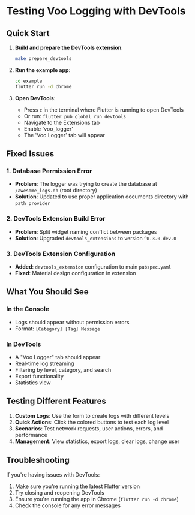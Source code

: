 # Testing Voo Logging with DevTools

## Quick Start

1. **Build and prepare the DevTools extension**:
   ```bash
   make prepare_devtools
   ```

2. **Run the example app**:
   ```bash
   cd example
   flutter run -d chrome
   ```

3. **Open DevTools**:
   - Press `c` in the terminal where Flutter is running to open DevTools
   - Or run: `flutter pub global run devtools`
   - Navigate to the Extensions tab
   - Enable 'voo_logger'
   - The 'Voo Logger' tab will appear

## Fixed Issues

### 1. Database Permission Error
- **Problem**: The logger was trying to create the database at `/awesome_logs.db` (root directory)
- **Solution**: Updated to use proper application documents directory with `path_provider`

### 2. DevTools Extension Build Error
- **Problem**: Split widget naming conflict between packages
- **Solution**: Upgraded `devtools_extensions` to version `^0.3.0-dev.0`

### 3. DevTools Extension Configuration
- **Added**: `devtools_extension` configuration to main `pubspec.yaml`
- **Fixed**: Material design configuration in extension

## What You Should See

### In the Console
- Logs should appear without permission errors
- Format: `[Category] [Tag] Message`

### In DevTools
- A "Voo Logger" tab should appear
- Real-time log streaming
- Filtering by level, category, and search
- Export functionality
- Statistics view

## Testing Different Features

1. **Custom Logs**: Use the form to create logs with different levels
2. **Quick Actions**: Click the colored buttons to test each log level
3. **Scenarios**: Test network requests, user actions, errors, and performance
4. **Management**: View statistics, export logs, clear logs, change user

## Troubleshooting

If you're having issues with DevTools:
1. Make sure you're running the latest Flutter version
2. Try closing and reopening DevTools
3. Ensure you're running the app in Chrome (`flutter run -d chrome`)
4. Check the console for any error messages
